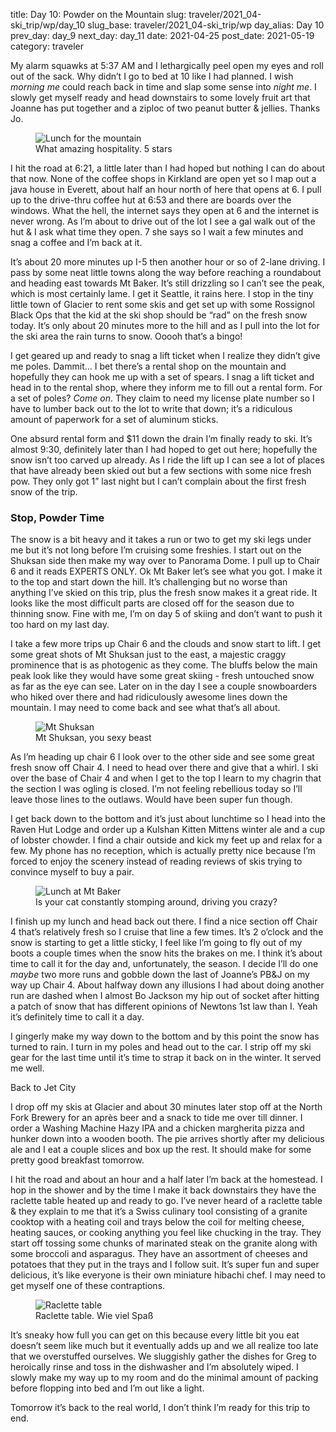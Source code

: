 title: Day 10: Powder on the Mountain
slug: traveler/2021_04-ski_trip/wp/day_10
slug_base: traveler/2021_04-ski_trip/wp
day_alias: Day 10
prev_day: day_9
next_day: day_11
date: 2021-04-25
post_date: 2021-05-19
category: traveler

My alarm squawks at 5:37 AM and I lethargically peel open my eyes and roll out of the sack. Why didn’t I go to bed at 10 like I had planned. I wish *morning me* could reach back in time and slap some sense into *night me*. I slowly get myself ready and head downstairs to some lovely fruit art that Joanne has put together and a ziploc of two peanut butter & jellies. Thanks Jo.

<figure class="figure">
  <img class="figure-img img-fluid rounded" src="/theme/images/mountain_lunch.jpg" alt="Lunch for the mountain">
  <figcaption class="figure-caption">What amazing hospitality. 5 stars</figcaption>
</figure>

I hit the road at 6:21, a little later than I had hoped but nothing I can do about that now. None of the coffee shops in Kirkland are open yet so I map out a java house in Everett, about half an hour north of here that opens at 6. I pull up to the drive-thru coffee hut at 6:53 and there are boards over the windows. What the hell, the internet says they open at 6 and the internet is never wrong. As I’m about to drive out of the lot I see a gal walk out of the hut & I ask what time they open. 7 she says so I wait a few minutes and snag a coffee and I’m back at it.

It’s about 20 more minutes up I-5 then another hour or so of 2-lane driving. I pass by some neat little towns along the way before reaching a roundabout and heading east towards Mt Baker. It’s still drizzling so I can’t see the peak, which is most certainly lame. I get it Seattle, it rains here. I stop in the tiny little town of Glacier to rent some skis and get set up with some Rossignol Black Ops that the kid at the ski shop should be “rad” on the fresh snow today. It’s only about 20 minutes more to the hill and as I pull into the lot for the ski area the rain turns to snow. Ooooh that’s a bingo!

I get geared up and ready to snag a lift ticket when I realize they didn’t give me poles. Dammit… I bet there’s a rental shop on the mountain and hopefully they can hook me up with a set of spears. I snag a lift ticket and head in to the rental shop, where they inform me to fill out a rental form. For a set of poles? *Come on*. They claim to need my license plate number so I have to lumber back out to the lot to write that down; it’s a ridiculous amount of paperwork for a set of aluminum sticks.

One absurd rental form and $11 down the drain I’m finally ready to ski. It’s almost 9:30, definitely later than I had hoped to get out here; hopefully the snow isn’t too carved up already. As I ride the lift up I can see a lot of places that have already been skied out but a few sections with some nice fresh pow. They only got 1” last night but I can’t complain about the first fresh snow of the trip.

<h3 class="article-subheader">Stop, Powder Time</h3>

The snow is a bit heavy and it takes a run or two to get my ski legs under me but it’s not long before I’m cruising some freshies. I start out on the Shuksan side then make my way over to Panorama Dome. I pull up to Chair 6 and it reads EXPERTS ONLY. Ok Mt Baker let’s see what you got. I make it to the top and start down the hill. It’s challenging but no worse than anything I’ve skied on this trip, plus the fresh snow makes it a great ride. It looks like the most difficult parts are closed off for the season due to thinning snow. Fine with me, I’m on day 5 of skiing and don’t want to push it too hard on my last day.

I take a few more trips up Chair 6 and the clouds and snow start to lift. I get some great shots of Mt Shuksan just to the east, a majestic craggy prominence that is as photogenic as they come. The bluffs below the main peak look like they would have some great skiing - fresh untouched snow as far as the eye can see. Later on in the day I see a couple snowboarders who hiked over there and had ridiculously awesome lines down the mountain. I may need to come back and see what that’s all about.

<figure class="figure">
  <img class="figure-img img-fluid rounded" src="/theme/images/shuksan.jpg" alt="Mt Shuksan">
  <figcaption class="figure-caption">Mt Shuksan, you sexy beast</figcaption>
</figure>

As I’m heading up chair 6 I look over to the other side and see some great fresh snow off Chair 4. I need to head over there and give that a whirl. I ski over the base of Chair 4 and when I get to the top I learn to my chagrin that the section I was ogling is closed. I’m not feeling rebellious today so I’ll leave those lines to the outlaws. Would have been super fun though.

I get back down to the bottom and it’s just about lunchtime so I head into the Raven Hut Lodge and order up a Kulshan Kitten Mittens winter ale and a cup of lobster chowder. I find a chair outside and kick my feet up and relax for a few. My phone has no reception, which is actually pretty nice because I’m forced to enjoy the scenery instead of reading reviews of skis trying to convince myself to buy a pair.

<figure class="figure image-vert">
  <img class="figure-img img-fluid rounded" src="/theme/images/baker_lunch.jpg" alt="Lunch at Mt Baker">
  <figcaption class="figure-caption">Is your cat constantly stomping around, driving you crazy?</figcaption>
</figure>

I finish up my lunch and head back out there. I find a nice section off Chair 4 that’s relatively fresh so I cruise that line a few times. It’s 2 o’clock and the snow is starting to get a little sticky, I feel like I’m going to fly out of my boots a couple times when the snow hits the brakes on me. I think it’s about time to call it for the day and, unfortunately, the season. I decide I’ll do one *maybe* two more runs and gobble down the last of Joanne’s PB&J on my way up Chair 4. About halfway down any illusions I had about doing another run are dashed when I almost Bo Jackson my hip out of socket after hitting a patch of snow that has different opinions of Newtons 1st law than I. Yeah it’s definitely time to call it a day.

I gingerly make my way down to the bottom and by this point the snow has turned to rain. I turn in my poles and head out to the car. I strip off my ski gear for the last time until it’s time to strap it back on in the winter. It served me well.

<p class="article-subheader">Back to Jet City</p>

I drop off my skis at Glacier and about 30 minutes later stop off at the North Fork Brewery for an après beer and a snack to tide me over till dinner. I order a Washing Machine Hazy IPA and a chicken margherita pizza and hunker down into a wooden booth. The pie arrives shortly after my delicious ale and I eat a couple slices and box up the rest. It should make for some pretty good breakfast tomorrow.

I hit the road and about an hour and a half later I’m back at the homestead. I hop in the shower and by the time I make it back downstairs they have the raclette table heated up and ready to go. I’ve never heard of a raclette table & they explain to me that it’s a Swiss culinary tool consisting of a granite cooktop with a heating coil and trays below the coil for melting cheese, heating sauces, or cooking anything you feel like chucking in the tray. They start off tossing some chunks of marinated steak on the granite along with some broccoli and asparagus. They have an assortment of cheeses and potatoes that they put in the trays and I follow suit. It’s super fun and super delicious, it’s like everyone is their own miniature hibachi chef. I may need to get myself one of these contraptions.

<figure class="figure">
  <img class="figure-img img-fluid rounded" src="/theme/images/raclette.jpg" alt="Raclette table">
  <figcaption class="figure-caption">Raclette table. Wie viel Spaß</figcaption>
</figure>

It’s sneaky how full you can get on this because every little bit you eat doesn’t seem like much but it eventually adds up and we all realize too late that we overstuffed ourselves. We sluggishly gather the dishes for Greg to heroically rinse and toss in the dishwasher and I’m absolutely wiped. I slowly make my way up to my room and do the minimal amount of packing before flopping into bed and I’m out like a light.

Tomorrow it’s back to the real world, I don’t think I’m ready for this trip to end.